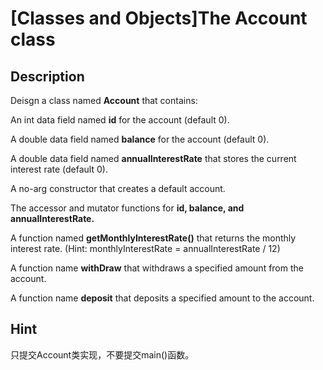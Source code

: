 # [Classes and Objects]The Account class

## Description
Deisgn a class named **Account** that contains:

An int data field named **id** for the account (default 0).

A double data field named **balance** for the account (default 0).

A double data field named **annualInterestRate** that stores the current interest rate (default 0).

A no-arg constructor that creates a default account.

The accessor and mutator functions for **id, balance, and annualInterestRate.**

A function named **getMonthlyInterestRate()** that returns the monthly interest rate. (Hint: monthlyInterestRate = annualInterestRate / 12)

A function name **withDraw** that withdraws a specified amount from the account.

A function name **deposit** that deposits a specified amount to the account.

## Hint

只提交Account类实现，不要提交main()函数。
